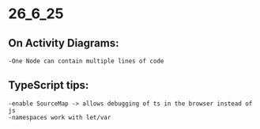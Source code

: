 # 26_6_25
## On Activity Diagrams:  
    -One Node can contain multiple lines of code  


## TypeScript tips:
    -enable SourceMap -> allows debugging of ts in the browser instead of js
    -namespaces work with let/var 
